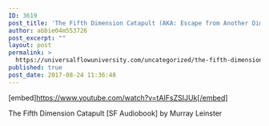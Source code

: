 ```yaml
---
ID: 3619
post_title: 'The Fifth Dimension Catapult (AKA: Escape from Another Dimension) SF Audiobook'
author: abbie04m553726
post_excerpt: ""
layout: post
permalink: >
  https://universalflowuniversity.com/uncategorized/the-fifth-dimension-catapult-aka-escape-from-another-dimension-sf-audiobook/
published: true
post_date: 2017-08-24 11:36:48
---
```

[embed]https://www.youtube.com/watch?v=tAIFsZSIJUk[/embed]<br>
<p>The Fifth Dimension Catapult [SF Audiobook] by Murray Leinster</p>